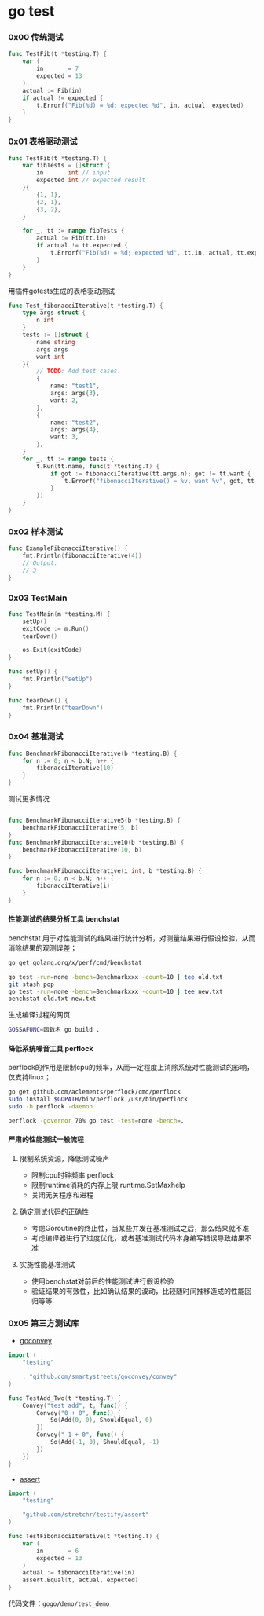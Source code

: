 # go test

### 0x00 传统测试
```go
func TestFib(t *testing.T) {
	var (
		in       = 7
		expected = 13
	)
	actual := Fib(in)
	if actual != expected {
		t.Errorf("Fib(%d) = %d; expected %d", in, actual, expected)
	}
}
```

### 0x01 表格驱动测试
```go
func TestFib(t *testing.T) {
	var fibTests = []struct {
		in       int // input
		expected int // expected result
	}{
		{1, 1},
		{2, 1},
		{3, 2},
	}

	for _, tt := range fibTests {
		actual := Fib(tt.in)
		if actual != tt.expected {
			t.Errorf("Fib(%d) = %d; expected %d", tt.in, actual, tt.expected)
		}
	}
}
```

用插件gotests生成的表格驱动测试
```go
func Test_fibonacciIterative(t *testing.T) {
	type args struct {
		n int
	}
	tests := []struct {
		name string
		args args
		want int
	}{
		// TODO: Add test cases.
		{
			name: "test1",
			args: args{3},
			want: 2,
		},
		{
			name: "test2",
			args: args{4},
			want: 3,
		},
	}
	for _, tt := range tests {
		t.Run(tt.name, func(t *testing.T) {
			if got := fibonacciIterative(tt.args.n); got != tt.want {
				t.Errorf("fibonacciIterative() = %v, want %v", got, tt.want)
			}
		})
	}
}
```

### 0x02 样本测试
```go
func ExampleFibonacciIterative() {
	fmt.Println(fibonacciIterative(4))
	// Output:
	// 3
}

```

### 0x03 TestMain
```go
func TestMain(m *testing.M) {
	setUp()
	exitCode := m.Run()
	tearDown()

	os.Exit(exitCode)
}

func setUp() {
	fmt.Println("setUp")
}

func tearDown() {
	fmt.Println("tearDown")
}
```

### 0x04 基准测试
```go
func BenchmarkFibonacciIterative(b *testing.B) {
	for n := 0; n < b.N; n++ {
		fibonacciIterative(10)
	}
}
```
测试更多情况
```go

func BenchmarkFibonacciIterative5(b *testing.B) {
	benchmarkFibonacciIterative(5, b)
}
func BenchmarkFibonacciIterative10(b *testing.B) {
	benchmarkFibonacciIterative(10, b)
}

func benchmarkFibonacciIterative(i int, b *testing.B) {
	for n := 0; n < b.N; n++ {
		fibonacciIterative(i)
	}
}
```



#### 性能测试的结果分析工具 benchstat

benchstat 用于对性能测试的结果进行统计分析，对测量结果进行假设检验，从而消除结果的观测误差；

```bash
go get golang.org/x/perf/cmd/benchstat

go test -run=none -bench=Benchmarkxxx -count=10 | tee old.txt
git stash pop
go test -run=none -bench=Benchmarkxxx -count=10 | tee new.txt
benchstat old.txt new.txt
```



生成编译过程的网页

```bash
GOSSAFUNC=函数名 go build .
```



#### 降低系统噪音工具 perflock

perflock的作用是限制cpu的频率，从而一定程度上消除系统对性能测试的影响，仅支持linux；

```bash
go get github.com/aclements/perflock/cmd/perflock
sudo install $GOPATH/bin/perflock /usr/bin/perflock
sudo -b perflock -daemon

perflock -governor 70% go test -test=none -bench=.
```



#### 严肃的性能测试一般流程

1. 限制系统资源，降低测试噪声
   * 限制cpu时钟频率 perflock
   * 限制runtime消耗的内存上限 runtime.SetMaxhelp
   * 关闭无关程序和进程

2. 确定测试代码的正确性
   * 考虑Goroutine的终止性，当某些并发在基准测试之后，那么结果就不准
   * 考虑编译器进行了过度优化，或者基准测试代码本身编写错误导致结果不准

3. 实施性能基准测试
   * 使用benchstat对前后的性能测试进行假设检验
   * 验证结果的有效性，比如确认结果的波动，比较随时间推移造成的性能回归等等



### 0x05 第三方测试库

- [goconvey](https://github.com/smartystreets/goconvey)

```go
import (
	"testing"

	. "github.com/smartystreets/goconvey/convey"
)

func TestAdd_Two(t *testing.T) {
	Convey("test add", t, func() {
		Convey("0 + 0", func() {
			So(Add(0, 0), ShouldEqual, 0)
		})
		Convey("-1 + 0", func() {
			So(Add(-1, 0), ShouldEqual, -1)
		})
	})
}
```

- [assert](https://github.com/bmizerany/assert)

```go
import (
	"testing"

	"github.com/stretchr/testify/assert"
)

func TestFibonacciIterative(t *testing.T) {
	var (
		in       = 6
		expected = 13
	)
	actual := fibonacciIterative(in)
	assert.Equal(t, actual, expected)
}
```



代码文件：`gogo/demo/test_demo`